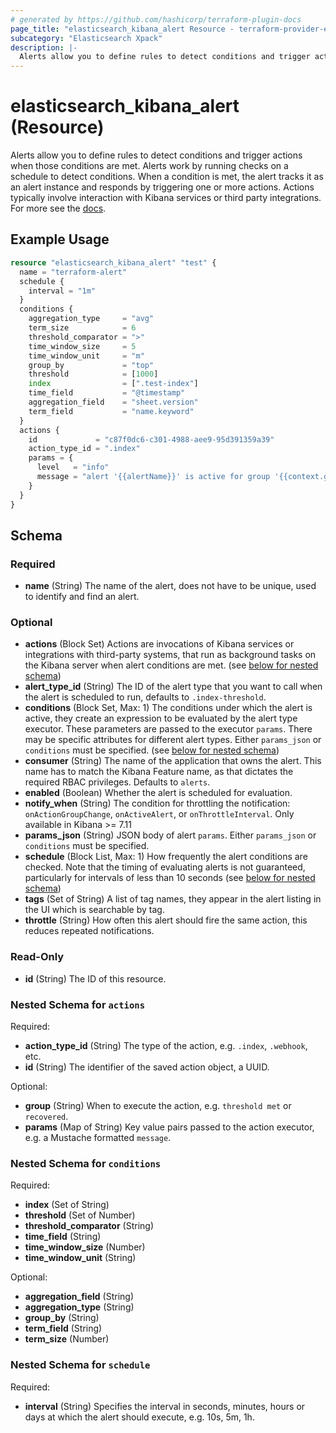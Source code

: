 ```yaml
---
# generated by https://github.com/hashicorp/terraform-plugin-docs
page_title: "elasticsearch_kibana_alert Resource - terraform-provider-elasticsearch"
subcategory: "Elasticsearch Xpack"
description: |-
  Alerts allow you to define rules to detect conditions and trigger actions when those conditions are met. Alerts work by running checks on a schedule to detect conditions. When a condition is met, the alert tracks it as an alert instance and responds by triggering one or more actions. Actions typically involve interaction with Kibana services or third party integrations. For more see the docs https://www.elastic.co/guide/en/kibana/current/alerting-getting-started.html.
---
```


# elasticsearch_kibana_alert (Resource)

Alerts allow you to define rules to detect conditions and trigger actions when those conditions are met. Alerts work by running checks on a schedule to detect conditions. When a condition is met, the alert tracks it as an alert instance and responds by triggering one or more actions. Actions typically involve interaction with Kibana services or third party integrations. For more see the [docs](https://www.elastic.co/guide/en/kibana/current/alerting-getting-started.html).

## Example Usage

```terraform
resource "elasticsearch_kibana_alert" "test" {
  name = "terraform-alert"
  schedule {
    interval = "1m"
  }
  conditions {
    aggregation_type     = "avg"
    term_size            = 6
    threshold_comparator = ">"
    time_window_size     = 5
    time_window_unit     = "m"
    group_by             = "top"
    threshold            = [1000]
    index                = [".test-index"]
    time_field           = "@timestamp"
    aggregation_field    = "sheet.version"
    term_field           = "name.keyword"
  }
  actions {
    id             = "c87f0dc6-c301-4988-aee9-95d391359a39"
    action_type_id = ".index"
    params = {
      level   = "info"
      message = "alert '{{alertName}}' is active for group '{{context.group}}':\n\n- Value: {{context.value}}\n- Conditions Met: {{context.conditions}} over {{params.timeWindowSize}}{{params.timeWindowUnit}}\n- Timestamp: {{context.date}}"
    }
  }
}
```

<!-- schema generated by tfplugindocs -->
## Schema

### Required

- **name** (String) The name of the alert, does not have to be unique, used to identify and find an alert.

### Optional

- **actions** (Block Set) Actions are invocations of Kibana services or integrations with third-party systems, that run as background tasks on the Kibana server when alert conditions are met. (see [below for nested schema](#nestedblock--actions))
- **alert_type_id** (String) The ID of the alert type that you want to call when the alert is scheduled to run, defaults to `.index-threshold`.
- **conditions** (Block Set, Max: 1) The conditions under which the alert is active, they create an expression to be evaluated by the alert type executor. These parameters are passed to the executor `params`. There may be specific attributes for different alert types. Either `params_json` or `conditions` must be specified. (see [below for nested schema](#nestedblock--conditions))
- **consumer** (String) The name of the application that owns the alert. This name has to match the Kibana Feature name, as that dictates the required RBAC privileges. Defaults to `alerts`.
- **enabled** (Boolean) Whether the alert is scheduled for evaluation.
- **notify_when** (String) The condition for throttling the notification: `onActionGroupChange`, `onActiveAlert`, or `onThrottleInterval`. Only available in Kibana >= 7.11
- **params_json** (String) JSON body of alert `params`. Either `params_json` or `conditions` must be specified.
- **schedule** (Block List, Max: 1) How frequently the alert conditions are checked. Note that the timing of evaluating alerts is not guaranteed, particularly for intervals of less than 10 seconds (see [below for nested schema](#nestedblock--schedule))
- **tags** (Set of String) A list of tag names, they appear in the alert listing in the UI which is searchable by tag.
- **throttle** (String) How often this alert should fire the same action, this reduces repeated notifications.

### Read-Only

- **id** (String) The ID of this resource.

<a id="nestedblock--actions"></a>
### Nested Schema for `actions`

Required:

- **action_type_id** (String) The type of the action, e.g. `.index`, `.webhook`, etc.
- **id** (String) The identifier of the saved action object, a UUID.

Optional:

- **group** (String) When to execute the action, e.g. `threshold met` or `recovered`.
- **params** (Map of String) Key value pairs passed to the action executor, e.g. a Mustache formatted `message`.


<a id="nestedblock--conditions"></a>
### Nested Schema for `conditions`

Required:

- **index** (Set of String)
- **threshold** (Set of Number)
- **threshold_comparator** (String)
- **time_field** (String)
- **time_window_size** (Number)
- **time_window_unit** (String)

Optional:

- **aggregation_field** (String)
- **aggregation_type** (String)
- **group_by** (String)
- **term_field** (String)
- **term_size** (Number)


<a id="nestedblock--schedule"></a>
### Nested Schema for `schedule`

Required:

- **interval** (String) Specifies the interval in seconds, minutes, hours or days at which the alert should execute, e.g. 10s, 5m, 1h.


